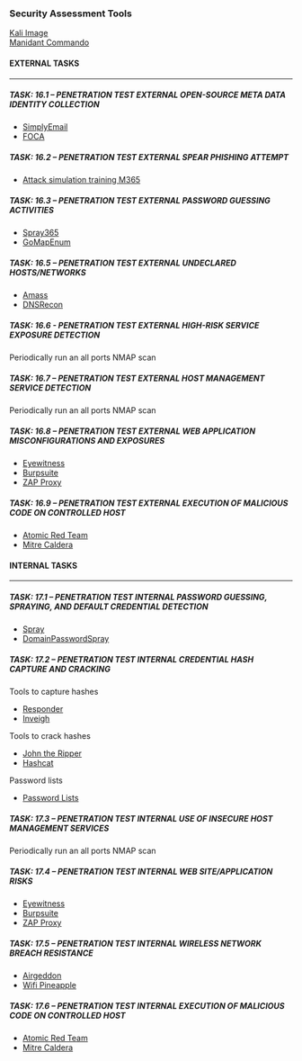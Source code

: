 ### Security Assessment Tools  
[Kali Image](https://www.kali.org/get-kali/#kali-installer-images)  
[Manidant Commando](https://github.com/mandiant/commando-vm)  

#### EXTERNAL TASKS  
--------------------  
##### TASK: 16.1 – PENETRATION TEST EXTERNAL OPEN-SOURCE META DATA IDENTITY COLLECTION  
* [SimplyEmail](https://github.com/SimplySecurity/SimplyEmail)  
* [FOCA](https://github.com/ElevenPaths/FOCA)  

##### TASK: 16.2 – PENETRATION TEST EXTERNAL SPEAR PHISHING ATTEMPT  
* [Attack simulation training M365](https://docs.microsoft.com/en-us/microsoft-365/security/office-365-security/attack-simulation-training?view=o365-worldwide)  

##### TASK: 16.3 – PENETRATION TEST EXTERNAL PASSWORD GUESSING ACTIVITIES  
* [Spray365](https://github.com/MarkoH17/Spray365)  
* [GoMapEnum](https://github.com/nodauf/GoMapEnum)  

##### TASK: 16.5 – PENETRATION TEST EXTERNAL UNDECLARED HOSTS/NETWORKS  
* [Amass](https://github.com/OWASP/Amass)  
* [DNSRecon](https://github.com/darkoperator/dnsrecon)  

##### TASK: 16.6 - PENETRATION TEST EXTERNAL HIGH-RISK SERVICE EXPOSURE DETECTION  
Periodically run an all ports NMAP scan    

##### TASK: 16.7 – PENETRATION TEST EXTERNAL HOST MANAGEMENT SERVICE DETECTION  
Periodically run an all ports NMAP scan  

##### TASK: 16.8 – PENETRATION TEST EXTERNAL WEB APPLICATION MISCONFIGURATIONS AND EXPOSURES  
* [Eyewitness](https://github.com/FortyNorthSecurity/EyeWitness)  
* [Burpsuite](https://portswigger.net/burp)  
* [ZAP Proxy](https://www.zaproxy.org/)  

##### TASK: 16.9 – PENETRATION TEST EXTERNAL EXECUTION OF MALICIOUS CODE ON CONTROLLED HOST  
* [Atomic Red Team](https://github.com/redcanaryco/atomic-red-team)  
* [Mitre Caldera](https://github.com/mitre/caldera)  

#### INTERNAL TASKS  
--------------------  

##### TASK: 17.1 – PENETRATION TEST INTERNAL PASSWORD GUESSING, SPRAYING, AND DEFAULT CREDENTIAL DETECTION  
* [Spray](https://github.com/Greenwolf/Spray)  
* [DomainPasswordSpray](https://github.com/dafthack/DomainPasswordSpray)  

##### TASK: 17.2 – PENETRATION TEST INTERNAL CREDENTIAL HASH CAPTURE AND CRACKING  
Tools to capture hashes  
* [Responder](https://github.com/lgandx/Responder)  
* [Inveigh](https://github.com/Kevin-Robertson/Inveigh)  

Tools to crack hashes  
* [John the Ripper](https://github.com/openwall/john)  
* [Hashcat](https://github.com/hashcat/hashcat)  

Password lists  
* [Password Lists](https://github.com/danielmiessler/SecLists) 

##### TASK: 17.3 – PENETRATION TEST INTERNAL USE OF INSECURE HOST MANAGEMENT SERVICES  
Periodically run an all ports NMAP scan  

##### TASK: 17.4 – PENETRATION TEST INTERNAL WEB SITE/APPLICATION RISKS  
* [Eyewitness](https://github.com/FortyNorthSecurity/EyeWitness)  
* [Burpsuite](https://portswigger.net/burp)  
* [ZAP Proxy](https://www.zaproxy.org/)   

##### TASK: 17.5 – PENETRATION TEST INTERNAL WIRELESS NETWORK BREACH RESISTANCE  
* [Airgeddon](https://github.com/v1s1t0r1sh3r3/airgeddon)  
* [Wifi Pineapple](https://shop.hak5.org/products/wifi-pineapple)  

##### TASK: 17.6 – PENETRATION TEST INTERNAL EXECUTION OF MALICIOUS CODE ON CONTROLLED HOST  
* [Atomic Red Team](https://github.com/redcanaryco/atomic-red-team)  
* [Mitre Caldera](https://github.com/mitre/caldera)  